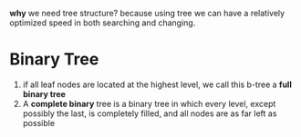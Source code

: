 **why** we need tree structure? because using tree we can have a relatively optimized speed in both searching and changing.

# Binary Tree

1. if all leaf nodes are located at the highest level, we call this b-tree a **full binary tree**
2. A **complete binary** tree is a binary tree in which every level, except possibly the last, is completely filled, and all nodes are as far left as possible

 